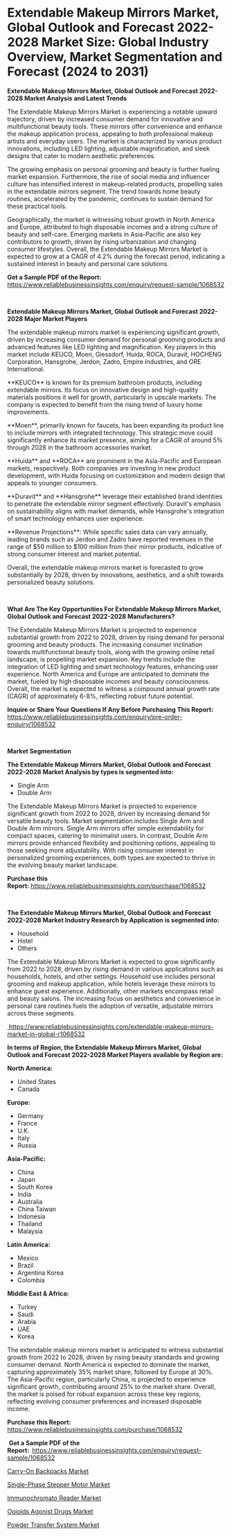 <p><h1>Extendable Makeup Mirrors Market, Global Outlook and Forecast 2022-2028 Market Size: Global Industry Overview, Market Segmentation and Forecast (2024 to 2031)</h1></p><p><strong>Extendable Makeup Mirrors Market, Global Outlook and Forecast 2022-2028 Market Analysis and Latest Trends</strong></p>
<p><p>The Extendable Makeup Mirrors Market is experiencing a notable upward trajectory, driven by increased consumer demand for innovative and multifunctional beauty tools. These mirrors offer convenience and enhance the makeup application process, appealing to both professional makeup artists and everyday users. The market is characterized by various product innovations, including LED lighting, adjustable magnification, and sleek designs that cater to modern aesthetic preferences.</p><p>The growing emphasis on personal grooming and beauty is further fueling market expansion. Furthermore, the rise of social media and influencer culture has intensified interest in makeup-related products, propelling sales in the extendable mirrors segment. The trend towards home beauty routines, accelerated by the pandemic, continues to sustain demand for these practical tools.</p><p>Geographically, the market is witnessing robust growth in North America and Europe, attributed to high disposable incomes and a strong culture of beauty and self-care. Emerging markets in Asia-Pacific are also key contributors to growth, driven by rising urbanization and changing consumer lifestyles. Overall, the Extendable Makeup Mirrors Market is expected to grow at a CAGR of 4.2% during the forecast period, indicating a sustained interest in beauty and personal care solutions.</p></p>
<p><strong>Get a Sample PDF of the Report:&nbsp;</strong> <a href="https://www.reliablebusinessinsights.com/enquiry/request-sample/1068532">https://www.reliablebusinessinsights.com/enquiry/request-sample/1068532</a></p>
<p>&nbsp;</p>
<p><strong>Extendable Makeup Mirrors Market, Global Outlook and Forecast 2022-2028 Major Market Players</strong></p>
<p><p>The extendable makeup mirrors market is experiencing significant growth, driven by increasing consumer demand for personal grooming products and advanced features like LED lighting and magnification. Key players in this market include KEUCO, Moen, Giessdorf, Huida, ROCA, Duravit, HOCHENG Corporation, Hansgrohe, Jerdon, Zadro, Empire Industries, and ORE International.</p><p>**KEUCO** is known for its premium bathroom products, including extendable mirrors. Its focus on innovative design and high-quality materials positions it well for growth, particularly in upscale markets. The company is expected to benefit from the rising trend of luxury home improvements.</p><p>**Moen**, primarily known for faucets, has been expanding its product line to include mirrors with integrated technology. This strategic move could significantly enhance its market presence, aiming for a CAGR of around 5% through 2028 in the bathroom accessories market.</p><p>**Huida** and **ROCA** are prominent in the Asia-Pacific and European markets, respectively. Both companies are investing in new product development, with Huida focusing on customization and modern design that appeals to younger consumers.</p><p>**Duravit** and **Hansgrohe** leverage their established brand identities to penetrate the extendable mirror segment effectively. Duravit's emphasis on sustainability aligns with market demands, while Hansgrohe's integration of smart technology enhances user experience.</p><p>**Revenue Projections**: While specific sales data can vary annually, leading brands such as Jerdon and Zadro have reported revenues in the range of $50 million to $100 million from their mirror products, indicative of strong consumer interest and market potential. </p><p>Overall, the extendable makeup mirrors market is forecasted to grow substantially by 2028, driven by innovations, aesthetics, and a shift towards personalized beauty solutions.</p></p>
<p>&nbsp;</p>
<p><strong>What Are The Key Opportunities For Extendable Makeup Mirrors Market, Global Outlook and Forecast 2022-2028 Manufacturers?</strong></p>
<p><p>The Extendable Makeup Mirrors Market is projected to experience substantial growth from 2022 to 2028, driven by rising demand for personal grooming and beauty products. The increasing consumer inclination towards multifunctional beauty tools, along with the growing online retail landscape, is propelling market expansion. Key trends include the integration of LED lighting and smart technology features, enhancing user experience. North America and Europe are anticipated to dominate the market, fueled by high disposable incomes and beauty consciousness. Overall, the market is expected to witness a compound annual growth rate (CAGR) of approximately 6-8%, reflecting robust future potential.</p></p>
<p><strong>Inquire or Share Your Questions If Any Before Purchasing This Report:</strong> <a href="https://www.reliablebusinessinsights.com/enquiry/pre-order-enquiry/1068532">https://www.reliablebusinessinsights.com/enquiry/pre-order-enquiry/1068532</a></p>
<p>&nbsp;</p>
<p><strong>Market Segmentation</strong></p>
<p><strong>The Extendable Makeup Mirrors Market, Global Outlook and Forecast 2022-2028 Market Analysis by types is segmented into:</strong></p>
<p><ul><li>Single Arm</li><li>Double Arm</li></ul></p>
<p><p>The Extendable Makeup Mirrors Market is projected to experience significant growth from 2022 to 2028, driven by increasing demand for versatile beauty tools. Market segmentation includes Single Arm and Double Arm mirrors. Single Arm mirrors offer simple extendability for compact spaces, catering to minimalist users. In contrast, Double Arm mirrors provide enhanced flexibility and positioning options, appealing to those seeking more adjustability. With rising consumer interest in personalized grooming experiences, both types are expected to thrive in the evolving beauty market landscape.</p></p>
<p><strong>Purchase this Report:&nbsp;</strong><a href="https://www.reliablebusinessinsights.com/purchase/1068532">https://www.reliablebusinessinsights.com/purchase/1068532</a></p>
<p>&nbsp;</p>
<p><strong>The Extendable Makeup Mirrors Market, Global Outlook and Forecast 2022-2028 Market Industry Research by Application is segmented into:</strong></p>
<p><ul><li>Household</li><li>Hotel</li><li>Others</li></ul></p>
<p><p>The Extendable Makeup Mirrors Market is expected to grow significantly from 2022 to 2028, driven by rising demand in various applications such as households, hotels, and other settings. Household use includes personal grooming and makeup application, while hotels leverage these mirrors to enhance guest experience. Additionally, other markets encompass retail and beauty salons. The increasing focus on aesthetics and convenience in personal care routines fuels the adoption of versatile, adjustable mirrors across these segments.</p></p>
<p><a href="https://www.reliablebusinessinsights.com/extendable-makeup-mirrors-market-in-global-r1068532">&nbsp;https://www.reliablebusinessinsights.com/extendable-makeup-mirrors-market-in-global-r1068532</a></p>
<p><strong>In terms of Region, the Extendable Makeup Mirrors Market, Global Outlook and Forecast 2022-2028 Market Players available by Region are:</strong></p>
<p>
    <p> <strong> North America: </strong>
        <ul>
            <li>United States</li>
            <li>Canada</li>
        </ul>
        </p> 
    <p> <strong> Europe: </strong>
        <ul>
            <li>Germany</li>
            <li>France</li>
            <li>U.K.</li>
            <li>Italy</li>
            <li>Russia</li>
        </ul>
        </p> 
    <p> <strong> Asia-Pacific: </strong>
        <ul>
            <li>China</li>
            <li>Japan</li>
            <li>South Korea</li>
            <li>India</li>
            <li>Australia</li>
            <li>China Taiwan</li>
            <li>Indonesia</li>
            <li>Thailand</li>
            <li>Malaysia</li>
        </ul>
        </p> 
    <p> <strong> Latin America: </strong>
        <ul>
            <li>Mexico</li>
            <li>Brazil</li>
            <li>Argentina Korea</li>
            <li>Colombia</li>
        </ul>
        </p> 
    <p> <strong> Middle East & Africa: </strong>
        <ul>
            <li>Turkey</li>
            <li>Saudi</li>
            <li>Arabia</li>
            <li>UAE</li>
            <li>Korea</li>
        </ul>
    </p>
    </p>
<p><p>The extendable makeup mirrors market is anticipated to witness substantial growth from 2022 to 2028, driven by rising beauty standards and growing consumer demand. North America is expected to dominate the market, capturing approximately 35% market share, followed by Europe at 30%. The Asia-Pacific region, particularly China, is projected to experience significant growth, contributing around 25% to the market share. Overall, the market is poised for robust expansion across these key regions, reflecting evolving consumer preferences and increased disposable income.</p></p>
<p><strong>Purchase this Report: </strong><a href="https://www.reliablebusinessinsights.com/purchase/1068532">https://www.reliablebusinessinsights.com/purchase/1068532</a></p>
<p>&nbsp;<strong>Get a Sample PDF of the Report:&nbsp;&nbsp;</strong><a href="https://www.reliablebusinessinsights.com/enquiry/request-sample/1068532">https://www.reliablebusinessinsights.com/enquiry/request-sample/1068532</a></p>
<p><strong></strong></p>
<p><p><a href="https://medium.com/@soloncarter1929/carry-on-backpacks-market-size-growth-and-industry-analysis-by-market-segmentation-and-regional-8c80f9ad0b7f">Carry-On Backpacks Market</a></p><p><a href="https://issuu.com/reportprime-2/docs/single-phase-stepper-motor-market-s_419b8c0b19aac4">Single-Phase Stepper Motor Market</a></p><p><a href="https://www.linkedin.com/pulse/immunochromato-reader-market-trends-analysis-opportunities-qxrfe?trackingId=A1fsMJ9xQX%2B9gX19bGBzJQ%3D%3D">Immunochromato Reader Market</a></p><p><a href="https://medium.com/@soloncarter1929/future-of-opioids-agonist-drugs-market-global-market-forecast-and-market-trends-2024-2031-b7790e6214ec">Opioids Agonist Drugs Market</a></p><p><a href="https://www.linkedin.com/pulse/global-powder-transfer-system-market-analysis-trends-forecasts-jhene?trackingId=QyPBhHU1TtGWqiY8lvlD1Q%3D%3D">Powder Transfer System Market</a></p></p>